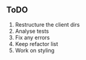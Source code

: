 ## ToDO

1. Restructure the client dirs
2. Analyse tests
3. Fix any errors
4. Keep refactor list
5. Work on styling
